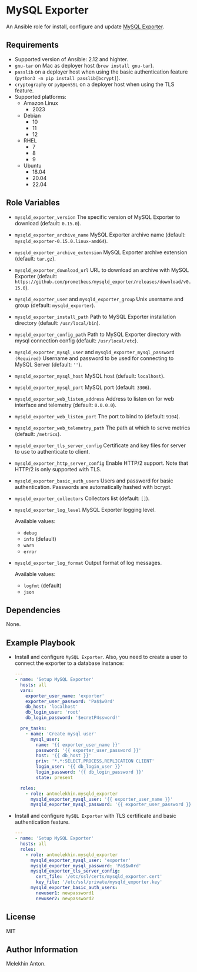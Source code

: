 MySQL Exporter
==============

An Ansible role for install, configure and update [MySQL Exporter](https://github.com/prometheus/mysqld_exporter).

Requirements
------------

- Supported version of Ansible: 2.12 and highter.
- `gnu-tar` on Mac as deployer host (`brew install gnu-tar`).
- `passlib` on a deployer host when using the basic authentication feature (`python3 -m pip install passlib[bcrypt]`).
- `cryptography` or `pyOpenSSL` on a deployer host when using the TLS feature.
- Supported platforms:
  - Amazon Linux
    - 2023
  - Debian
    - 10
    - 11
    - 12
  - RHEL
    - 7
    - 8
    - 9
  - Ubuntu
    - 18.04
    - 20.04
    - 22.04

Role Variables
--------------

- `mysqld_exporter_version` The specific version of MySQL Exporter to download (default: `0.15.0`).
- `mysqld_exporter_archive_name` MySQL Exporter archive name (default: `mysqld_exporter-0.15.0.linux-amd64`).
- `mysqld_exporter_archive_extension` MySQL Exporter archive extension (default: `tar.gz`).
- `mysqld_exporter_download_url` URL to download an archive with MySQL Exporter (default: `https://github.com/prometheus/mysqld_exporter/releases/download/v0.15.0`).
- `mysqld_exporter_user` and `mysqld_exporter_group` Unix username and group (default: `mysqld_exporter`).
- `mysqld_exporter_install_path` Path to MySQL Exporter installation directory (default: `/usr/local/bin`).
- `mysqld_exporter_config_path` Path to MySQL Exporter directory with mysql connection config (default: `/usr/local/etc`).
- `mysqld_exporter_mysql_user` and `mysqld_exporter_mysql_password` `(Required)` Username and password to be used for connecting to MySQL Server (default: `''`).
- `mysqld_exporter_mysql_host` MySQL host (default: `localhost`).
- `mysqld_exporter_mysql_port` MySQL port (default: `3306`).
- `mysqld_exporter_web_listen_address` Address to listen on for web interface and telemetry (default: `0.0.0.0`).
- `mysqld_exporter_web_listen_port` The port to bind to (default: `9104`).
- `mysqld_exporter_web_telemetry_path` The path at which to serve metrics (default: `/metrics`).
- `mysqld_exporter_tls_server_config` Certificate and key files for server to use to authenticate to client.
- `mysqld_exporter_http_server_config` Enable HTTP/2 support. Note that HTTP/2 is only supported with TLS.
- `mysqld_exporter_basic_auth_users` Users and password for basic authentication. Passwords are automatically hashed with bcrypt.
- `mysqld_exporter_collectors` Collectors list (default: `[]`).
- `mysqld_exporter_log_level` MySQL Exporter logging level.

  Available values:
  - `debug`
  - `info` (default)
  - `warn`
  - `error`

- `mysqld_exporter_log_format` Output format of log messages.

  Available values:
  - `logfmt` (default)
  - `json`

Dependencies
------------

None.

Example Playbook
----------------

- Install and configure `MySQL Exporter`. Also, you need to create a user to connect the exporter to a database instance:

  ```yaml
  ---
  - name: 'Setup MySQL Exporter'
    hosts: all
    vars:
      exporter_user_name: 'exporter'
      exporter_user_password: 'Pa$$w0rd'
      db_host: 'localhost'
      db_login_user: 'root'
      db_login_password: '$ecretP4ssword!'

    pre_tasks:
      - name: 'Create mysql user'
        mysql_user:
          name: '{{ exporter_user_name }}'
          password: '{{ exporter_user_password }}'
          host: '{{ db_host }}'
          priv: '*.*:SELECT,PROCESS,REPLICATION CLIENT'
          login_user: '{{ db_login_user }}'
          login_password: '{{ db_login_password }}'
          state: present

    roles:
      - role: antmelekhin.mysqld_exporter
        mysqld_exporter_mysql_user: '{{ exporter_user_name }}'
        mysqld_exporter_mysql_password: '{{ exporter_user_password }}'
  ```

- Install and configure `MySQL Exporter` with TLS certificate and basic authentication feature.

  ```yaml
  ---
  - name: 'Setup MySQL Exporter'
    hosts: all
    roles:
      - role: antmelekhin.mysqld_exporter
        mysqld_exporter_mysql_user: 'exporter'
        mysqld_exporter_mysql_password: 'Pa$$w0rd'
        mysqld_exporter_tls_server_config:
          cert_file: '/etc/ssl/certs/mysqld_exporter.cert'
          key_file: '/etc/ssl/private/mysqld_exporter.key'
        mysqld_exporter_basic_auth_users:
          newuser1: newpassword1
          newuser2: newpassword2
  ```

License
-------

MIT

Author Information
------------------

Melekhin Anton.
